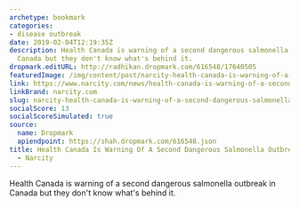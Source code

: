 ```yaml
---
archetype: bookmark
categories:
- disease outbreak
date: 2019-02-04T12:19:35Z
description: Health Canada is warning of a second dangerous salmonella outbreak in
  Canada but they don't know what's behind it.
dropmark.editURL: http://radhikan.dropmark.com/616548/17640505
featuredImage: /img/content/post/narcity-health-canada-is-warning-of-a-second-dangerous-salmonella-outbreak-in-canada-narcity.png
link: https://www.narcity.com/news/health-canada-is-warning-of-a-second-dangerous-salmonella-outbreak-in-canada
linkBrand: narcity.com
slug: narcity-health-canada-is-warning-of-a-second-dangerous-salmonella-outbreak-in-canada-narcity
socialScore: 13
socialScoreSimulated: true
source:
  name: Dropmark
  apiendpoint: https://shah.dropmark.com/616548.json
title: Health Canada Is Warning Of A Second Dangerous Salmonella Outbreak In Canada
  - Narcity
---
```

Health Canada is warning of a second dangerous salmonella outbreak in Canada but they don't know what's behind it.
